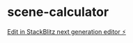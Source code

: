 # scene-calculator

[Edit in StackBlitz next generation editor ⚡️](https://stackblitz.com/~/github.com/GldzzPro/scene-calculator)
